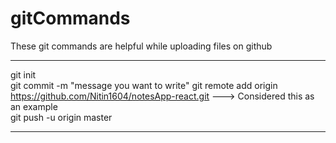 # gitCommands                                                                                                                                                                       
These git commands are helpful while uploading files on github                                             
___________________________________________________________________________________________________________ 
git init  
git commit -m "message you want to write" 
git remote add origin https://github.com/Nitin1604/notesApp-react.git ---> Considered this as an example  
git push -u origin master   
____________________________________________________________________________________________________________
